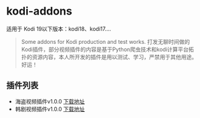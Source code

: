 # kodi-addons
适用于 Kodi 19以下版本：kodi18、kodi17....
> Some addons for Kodi production and test works.
> 打发无聊时间做的Kodi插件，部分视频插件的内容是基于Python爬虫技术和kodi计算平台拓扑的资源内容，本人所开发的插件是用以测试、学习，严禁用于其他用途。
> 好运！

插件列表
-----------------
 + 海盗视频插件v1.0.0 [下载地址](https://github.com/malimaliao/kodi-addons/releases/tag/haidao-1.0.0)
 + 韩剧视频插件v1.0.0 [下载地址](https://github.com/malimaliao/kodi-addons/releases/tag/hanju-1.0.0)
